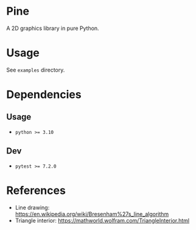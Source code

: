 # Pine

A 2D graphics library in pure Python.

# Usage

See `examples` directory.

# Dependencies
## Usage
- `python >= 3.10` 

## Dev
- `pytest >= 7.2.0`

# References
- Line drawing: https://en.wikipedia.org/wiki/Bresenham%27s_line_algorithm
- Triangle interior: https://mathworld.wolfram.com/TriangleInterior.html